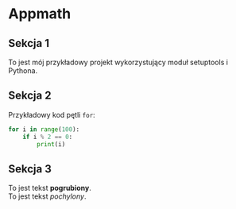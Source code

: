 # Appmath

## Sekcja 1
To jest mój przykładowy projekt wykorzystujący moduł setuptools i Pythona.

## Sekcja 2
Przykładowy kod pętli `for`:

```python
for i in range(100):
    if i % 2 == 0:
        print(i)
```

## Sekcja 3
To jest tekst **pogrubiony**. \
To jest tekst *pochylony*.
